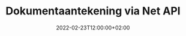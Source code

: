 ---
############################# Static ############################
layout: "product"
date: 2022-02-23T12:00:00+02:00
draft: false

product: "Annotation"
product_tag: "annotation"
platform: "Net"
platform_tag: "net"

############################# Head ############################
head_title: "Net Document Annotation API | Bekyk en annoteer PDF Word Excel PPTX-prente"
head_description: "Net Document Annotation API. Bekyk, merk, lewer kommentaar en annoteer PDF Word DOCX, Excel XLSX, PPTX, EML EMLX, VSS VSD, OTP, CAD en beeldlêerformate."

############################# Header ##########################
title: "Dokumentaantekening via Net API"
description: "Bou Net-toepassings met vermoëns om PDF, HTML, MS Office en ander dokumentformate te bekyk en te annoteer sonder om enige eksterne sagteware te installeer."
button:
    enable: true
    icon: "fas fa-arrow-down"
    label: "Laai gratis proeflopie af"
    link: "https://downloads.groupdocs.com/annotation/net"

############################# SubMenu #########################
submenu:
    enable: true
    
    left:
        img_alt: "GroupDocs.Annotation for Net"
        image: "https://www.groupdocs.cloud/templates/groupdocs/images/product-logos/groupdocs-annotation-net.png"
        product: "GroupDocs.Annotation"
        platform: "Net"

    middle:
        button:
            # button loop
            - link: "#features"
              text: "Kenmerke"

            # button loop
            - link: "https://products.groupdocs.app/annotation"
              text: "Regstreekse demonstrasies"

            # button loop
            - link: "https://purchase.groupdocs.com/pricing/annotation/net"
              text: "Pryse"

    right:
        link_download: "https://downloads.groupdocs.com/annotation"
        link_learn: "https://docs.groupdocs.com/annotation/net/"
        link_buy: "https://purchase.groupdocs.com"

############################# Overview ############################
overview:
    enable: true
    content: |
      GroupDocs.Annotation Net API is 'n produk waarmee jy met aantekeninge in dokumente op verskillende platforms en bedryfstelsels, soos Android, MacOS, Linux, Windows, kan werk. GroupDocs.Annotation bied 'n biblioteek met eenvoudige API wat baie voordele bied: as jy byvoorbeeld die data vertroulik moet hou of kies hoeveel krag jy nodig het om met die biblioteek te werk, of die werk gedeeltelik met annotasies te verander, is die biblioteek baie liggewig en buigsaam.

      GroupDocs.Annotation for Net API laat jou toe om met verskillende tipes aantekeninge te werk, wat insluit: Teks, Polilyn, Area, Onderstreep, Punt, Watermerk, Pyltjie, Ellipse, Teksvervanging, Afstand, Teksveld, Hulpbronredaksie, ens. En ondersteun die meeste gewilde dokumentformate soos: PDF, HTML, Microsoft Office Word, Excel-sigblaaie, PowerPoint-aanbiedings, Visio, Outlook-e-posse, beelde, metafile, CAD-tekeninge en verskeie ander formate. Die API bied die vermoë om duimnaels van dokumentbladsye te kry en ondersteun die invoer en uitvoer van aantekeninge na en van PDF-lêers.

      Deur biblioteek te gebruik, kan jy aantekeninge van dokumente byvoeg, redigeer, onttrek en uitvee, dokumente roteer, duimnael-oplossing verander en dit is nie 'n volledige lys van al die moontlikhede nie. Dit bied ook 'n omvattende stel data-objekte om annotasie-eienskappe aan te pas volgens jou vereistes binne alle ondersteunde dokumentformate.

      Werk met die GroupDocs.Annotation for Net API is baie eenvoudig en bestaan ​​uit net 'n paar basiese stappe. Eers moet jy 'n lisensie opstel, kies dan die lêer waarmee jy wil werk, manipuleer dan op een of ander manier met dokumentaantekeninge (vee/wysig/onttrek/vee uit) en stoor die resultaat. Vir meer inligting, sien asseblief produkdokumentasie of ons voorbeeldstel.
      
      GroupDocs.Annotation word gereeld opgedateer en bied ondersteuning aan sy kliënte, jy is altyd welkom om vir ons 'n vrae te vra of jou idees te stuur of vir ons te vertel van jou behoeftes aan iets nuuts en ons sal dit graag in ons nuwe weergawes implementeer.
    tabs:
      enable: true
      
      ## TAB ONE ##
      tab_one:
        description: |
          Hier volg 'n oorsig van GroupDocs.Annotation for Net:
      
        right:
          enable: true
          icon: "fab fa-html5"
          title:  Oorsig
          content: |
            * Voeg aantekeninge by
            * Voer aantekeninge uit 
            * Voer aantekeninge in
            * Antwoordgebaseerde opmerkings
            * Aantekeningversoenbaarheid
      
      ## TAB TWO ##
      tab_two:
        description: |
          GroupDocs.Annotation for Net ondersteun alle gewilde [dokumentlêerformate](https://docs.groupdocs.com/annotation/Net/supported-document-formats/) insluitend: Microsoft Office, PDF, beelde en vele ander.

        left:
          enable: true
          table:
            # table loop
            - title: "Microsoft Office Formats"
              content: |
                * **Word**: [DOC](/annotation/net/doc/), [DOCX](/annotation/net/docx/), [DOCM](/annotation/net/docm/), [DOT](/annotation/net/dot/), [DOTX](/annotation/net/dotx/), [RTF](/annotation/net/rtf/)
                * **Excel**: [XLS](/annotation/net/xls/), [XLSX](/annotation/net/xlsx/), [XLSB](/annotation/net/xlsb/), [XLSM](/annotation/net/xlsm/)
                * **PowerPoint**: [PPT](/annotation/net/ppt/), [PPTX](/annotation/net/pptx/), [PPS](/annotation/net/pps/), [PPSX](/annotation/net/ppsx/), [POTM](/annotation/net/potm/), [POTX](/annotation/net/potx/), [PPSM](/annotation/net/ppsm/), [PPTM](/annotation/net/pptm/), [WMF](/annotation/net/wmf/), [EMF](/annotation/net/emf/)
                * **Outlook**: [EML](/annotation/net/eml/), [EMLX](/annotation/net/emlx/), [MSG](/annotation/net/msg/)
                * **Visio**: [VSS](/annotation/net/vss/), [VST](/annotation/net/vst/), [VSD](/annotation/net/vsd/), [VSDX](/annotation/net/vsdx/), [VSX](/annotation/net/vsx/)

        right:
          enable: true
          table:
            # table loop
            - title: "Other Formats"
              content: |
                * **Portable**: [PDF](/annotation/net/pdf/) (PDF/A-1a, PDF/A-1b, PDF/A-2a)
                * **OpenDocument**: [ODT](/annotation/net/odt/), [ODS](/annotation/net/ods/), [ODP](/annotation/net/odp/)
                * **Images**: [BMP](/annotation/net/bmp/), [JPG](/annotation/net/jpg/), [JPEG](/annotation/net/jpeg/), [TIFF](/annotation/net/tiff/), [TIF](/annotation/net/tif/), [PNG](/annotation/net/png/), [GIF](/annotation/net/gif/), [DCM](/annotation/net/dcm/), [DICOM](/annotation/net/dicom/)
                * **AutoCAD**: [DWG](/annotation/net/dwg/), [DXF](/annotation/net/dxf/), [CAD](/annotation/net/cad/)
                * **Other**: [HTM](/annotation/net/htm/), [HTML](/annotation/net/html/), [CSV](/annotation/net/csv/), [DJVU](/annotation/net/djvu/), [OTP](/annotation/net/otp/), [OTT](/annotation/net/ott/)

      ## TAB THREE ##
      tab_three:
        description: |
          GroupDocs.Annotation for Net ondersteun die volgende bedryfstelsels, raamwerke en pakketbestuurders:
        
        left:
          enable: true
          table:
            # table loop
            - icon: "fab fa-windows"
              title:  Bedryfstelsels
              content: |
                * Windows Desktop (x86 & x64)
                * Windows Server (x86 & x64)
                * Windows Azure
                * Linux
                * MacOS

            # table loop
            - icon: "fas fa-code"
              title:  Ondersteunde raamwerke
              content: |
                * .NET Standard 2.0
                * .NET Framework 2.0 or higher
                * .NET Core 2.0 or higher
                * Mono Framework 1.2 or higher

        right:
          enable: true
          table:
            # table loop
            - icon: "fas fa-box"
              title:  Pakketbestuurder
              content: |
                * NuGet
            
            # table loop
            - icon: "fas fa-tools"
              title:  Ontwikkelingsomgewings
              content: |
                * Microsoft Visual Studio
                * Xamarin.Android
                * Xamarin.IOS
                * Xamarin.Mac
                * MonoDevelop

############################# Features ############################
features:
    enable: true
    title: GroupDocs.Annotation for Net Features

    feature:
      # feature loop
      - icon: "fas fa-copy"
        link: "https://docs.groupdocs.com/annotation/net/basic-usage/"
        content: Voeg by, wysig en verwyder aantekeninge en antwoorde

      # feature loop
      - icon: "fas fa-eye"
        link: "https://docs.groupdocs.com/annotation/net/export-annotations/"
        content: Voer aantekeninge uit na dokument

      # feature loop
      - icon: "fas fa-bolt"
        link: "https://docs.groupdocs.com/annotation/net/evaluation-limitations-and-licensing-of-groupdocs-annotation/"
        content: Gemeterde lisensie – Beheerde fakturering deur te betaal volgens API-gebruik
      
      # feature loop
      - icon: "fas fa-code"
        link: "https://docs.groupdocs.com/annotation/net/extract-annotations-from-document/"
        content: Enkelfunksie-oproep om alle aantekeninge van 'n dokument te gaan haal

      # feature loop
      - icon: "fas fa-cloud"
        link: "https://docs.groupdocs.com/annotation/net/add-point-annotation/"
        content: Ken waarde aan puntaantekening toe of skuif bestaande puntwaarde

      # feature loop
      - icon: "fas fa-remove-format"
        link: "https://docs.groupdocs.com/annotation/net/add-link-annotation/"
        content: Voeg skakelaantekening by PDF-, Word- en PowerPoint-skyfies

      # feature loop
      - icon: "fas fa-comment-slash"
        link: "https://docs.groupdocs.com/annotation/net/basic-usage/"
        content: Stel agtergrondkleur van 'n aantekening of verwyder al die aantekeninge uit dokument

      # feature loop
      - icon: "fas fa-border-all"
        link: "https://docs.groupdocs.com/annotation/net/generate-document-pages-preview/"
        content: Annoteer PDF-lêers met Akkuraatheid – Kry beeldvoorstelling van PDF-dokument en kasbladsyvoorskoue

      # feature loop
      - icon: "fas fa-wrench"
        link: "https://docs.groupdocs.com/annotation/net/import-annotations/"
        content: Kry tekskoördinate van teksaantekeninge in beeldvoorstelling van dokument

      # feature loop
      - icon: "fas fa-columns"
        link: "https://docs.groupdocs.com/annotation/net/add-area-annotation/"
        content: Koppel gebruikerkommentaar na area-aantekening en ondersteuning vir geneste opmerkings

      # feature loop
      - icon: "fas fa-file-word"
        link: "https://docs.groupdocs.com/annotation/net/add-arrow-annotation/"
        content: Gebruik pylaantekening om na spesifieke inhoud te wys

      # feature loop
      - icon: "fas fa-envelope"
        link: "https://docs.groupdocs.com/annotation/net/add-distance-annotation/"
        content: Gebruik afstandaantekening om 'n lyn te trek wat afstand tussen voorwerpe verteenwoordig

      # feature loop
      - icon: "fas fa-print"
        link: "https://docs.groupdocs.com/annotation/net/add-point-annotation/"
        content: Puntgebaseerde annotasie wat wanneer geklik word, verskyn venster om opmerkings by te voeg

      # feature loop
      - icon: "fas fa-file-archive"
        link: "https://docs.groupdocs.com/annotation/net/add-polyline-annotation/"
        content: Skep 'n gekoppelde reeks lynsegmente wat as 'n polilynaantekening geskep is

      # feature loop
      - icon: "fas fa-lock"
        link: "https://docs.groupdocs.com/annotation/net/add-ellipse-annotation/"
        content: Skep reguitlynsegmente, boogsegmente of 'n kombinasie van albei

      # feature loop
      - icon: "fas fa-file-code"
        link: "https://docs.groupdocs.com/annotation/net/add-area-annotation/"
        content: Merk dokumentareas wat vir redaksie voorgestel word
      
      # feature loop
      - icon: "fas fa-fill-drip"
        link: "https://docs.groupdocs.com/annotation/net/add-image-annotation/"
        content: Voeg prentaantekening by PDF, diagramme, Word, Excel, aanbiedings en prente

      # feature loop
      - icon: "fas fa-file-excel"
        link: "https://docs.groupdocs.com/annotation/net/add-annotation-to-the-document/"
        content: Voeg teksveld en teksgebaseerde stempel of watermerk by dokument

      # feature loop
      - icon: "fas fa-heading"
        link: "https://docs.groupdocs.com/annotation/net/add-annotation-to-the-document/"
        content: Trek deur, onderstreep of vervang bepaalde teks in 'n dokument

      # feature loop
      - icon: "fas fa-project-diagram"
        link: "https://docs.groupdocs.com/annotation/net/update-annotations/"
        content: Verander die grootte van annotasie deur nuwe hoogte- en breedteparameters toe te ken

      # feature loop
      - icon: "fas fa-cube"
        link: "https://docs.groupdocs.com/annotation/net/generate-document-pages-preview/"
        content: Kry kleinkiekies van dokumentbladsye. Bestuur 'n verskeidenheid geannoteerde dokumente vir prente en diagramme

      # feature loop
      - icon: "fab fa-uncharted"
        link: "https://docs.groupdocs.com/annotation/net/export-annotations/"
        content: Voer aantekeninge uit na en werk met meerbladige TIFF-lêers
  
      # feature loop
      - icon: "fab fa-uncharted"
        link: "https://docs.groupdocs.com/annotation/net/add-watermark-annotation/"
        content: Verstel vertikale en horisontale belyning vir watermerk-aantekening
  
      # feature loop
      - icon: "fab fa-uncharted"
        link: "https://docs.groupdocs.com/annotation/net/add-text-field-annotation/"
        content: Voeg teks horisontale belyning vir teksveld by

      # feature loop
      - icon: "fab fa-uncharted"
        link: "https://docs.groupdocs.com/annotation/net/document-text-info/"
        content: Kry inligting oor dokumenttekslyne (teks, breedte, hoogte, inkepings)

    more_feature:
      # more_feature_loop
      - title: Ondersteuning vir verskeie tipes aantekeninge
        content: |
          GroupDocs.Annotation for .NET stel jou in staat om met verskeie tipes aantekeninge te werk. Dit gee vryheid en gemak van kommunikasie terwyl jy met jou span aan take saamwerk. Jy kan aantekeninge gebruik, soos area-aantekening (merk 'n area as reghoek en voeg notas daarby), puntaantekening (plak opmerkings op enige punt in dokument), teksaantekening (voeg kommentaar by geselekteerde teks), deurhaling/onderstreep-aantekening ( toegepas op 'n paragraaf), polilynaantekening (teken vorms en vryhandlyne), pylaantekening (pyltjiewyser met aangehegte opmerkings), ellipsaantekening (vertoon teks binne die ellips), afstandaantekening (teken 'n lyn wat afstand tussen voorwerpe verteenwoordig), skakel annotasie (voeg webskakels by ondersteunde dokumentformate) en watermerk-aantekening (teksstempel of watermerk kan in dokument bygevoeg word).

          ```cs
          // Initialize list of AnnotationInfo
          List<AnnotationInfo> annotations = new List<AnnotationInfo>();
          // Initialize text annotation
          AnnotationInfo textAnnotation = new AnnotationInfo
          {
            Box = new Rectangle((float)265.44, (float)153.86, 206, 36), Type = AnnotationType.Text 
          };
          // Add annotation to list
          annotations.Add(textAnnotation);
          // Get input file stream
          Stream inputFile = new FileStream("D:/input.pdf", FileMode.Open, File
          .ReadWrite);
          // Export annotation and save output file
          CommonUtilities.SaveOutputDocument(inputFile, annotations, DocumentType.Pdf);
          ```

############################# Support ############################
support:
    enable: true

############################# Solutions ############################
solutions:
    enable: true
    title: GroupDocs.Annotation bied API's vir dokumentbesigtiging vir ander gewilde ontwikkelingsomgewings

    solution:
        # solution loop
        - img_alt: "GroupDocs.Annotation for Java"
          image: "https://www.groupdocs.cloud/templates/groupdocs/images/product-logos/groupdocs-annotation-java.png"
          product: "GroupDocs.Annotation"
          platform: "Java"
          link: "/annotation/java/"

############################# Back to top ###############################
back_to_top:
  enable: true
---